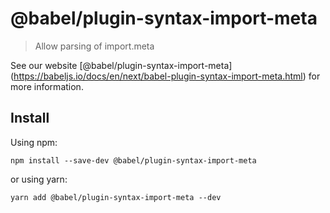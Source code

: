 <span class="citation" data-cites="babel/plugin-syntax-import-meta">@babel/plugin-syntax-import-meta</span>
===========================================================================================================

> Allow parsing of import.meta

See our website <span class="citation" data-cites="babel/plugin-syntax-import-meta">\[@babel/plugin-syntax-import-meta\]</span>(https://babeljs.io/docs/en/next/babel-plugin-syntax-import-meta.html) for more information.

Install
-------

Using npm:

    npm install --save-dev @babel/plugin-syntax-import-meta

or using yarn:

    yarn add @babel/plugin-syntax-import-meta --dev
